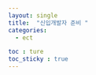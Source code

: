 ```yaml
---
layout: single
title:  "신입개발자 준비 "
categories:
  - ect

toc : ture
toc_sticky : true
---
```

<!-- 위는 머릿말임 아래부터 포스트 본문 -->



